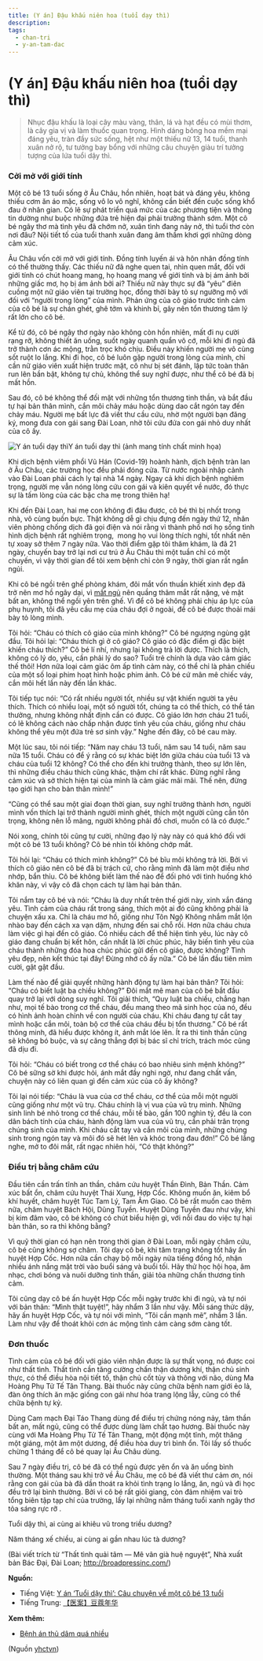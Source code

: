 ```yaml
---
title: (Y án] Đậu khấu niên hoa (tuổi dạy thì)
description: 
tags:
  - chan-tri
  - y-an-tam-dac
---
```


# (Y án] Đậu khấu niên hoa (tuổi dạy thì) 

> Nhục đậu khấu là loại cây màu vàng, thân, lá và hạt đều có mùi thơm, là cây gia vị và làm thuốc quan trọng. Hình dáng bông hoa mềm mại đáng yêu, tràn đầy sức sống, hệt như một thiếu nữ 13, 14 tuổi, thanh xuân nở rộ, tư tưởng bay bổng với những câu chuyện giàu trí tưởng tượng của lứa tuổi dậy thì.


### Cởi mở với giới tính


Một cô bé 13 tuổi sống ở Âu Châu, hồn nhiên, hoạt bát và đáng yêu, không thiếu cơm ăn áo mặc, sống vô lo vô nghĩ, không cần biết đến cuộc sống khổ đau ở nhân gian. Có lẽ sự phát triển quá mức của các phương tiện và thông tin dường như buộc những đứa trẻ hiện đại phải trưởng thành sớm. Một cô bé ngây thơ mà tình yêu đã chớm nở, xuân tình đang nảy nở, thì tuổi thơ còn nơi đâu? Nội tiết tố của tuổi thanh xuân đang âm thầm khơi gợi những dòng cảm xúc.


Âu Châu vốn cởi mở với giới tính. Đồng tính luyến ái và hôn nhân đồng tính có thể thường thấy. Các thiếu nữ đã nghe quen tai, nhìn quen mắt, đối với giới tính có chút hoang mang, họ hoang mang về giới tính và bị ám ảnh bởi những giấc mơ, họ bị ám ảnh bởi ai? Thiếu nữ này thực sự đã “yêu” điên cuồng một nữ giáo viên tại trường học, đồng thời bày tỏ sự ngưỡng mộ với đối với “người trong lòng” của mình. Phản ứng của cô giáo trước tình cảm của cô bé là sự chán ghét, ghê tởm và khinh bỉ, gây nên tổn thương tâm lý rất lớn cho cô bé.


Kể từ đó, cô bé ngây thơ ngày nào không còn hồn nhiên, mất đi nụ cười rạng rỡ, không thiết ăn uống, suốt ngày quanh quẩn vô cớ, mỗi khi đi ngủ đã trở thành cơn ác mộng, trằn trọc khó chịu. Điều này khiến người mẹ vô cùng sốt ruột lo lắng. Khi đi học, cô bé luôn gặp người trong lòng của mình, chỉ cần nữ giáo viên xuất hiện trước mặt, cô như bị sét đánh, lập tức toàn thân run lên bần bật, không tự chủ, không thể suy nghĩ được, như thể cô bé đã bị mất hồn.


Sau đó, cô bé không thể đối mặt với những tổn thương tinh thần, và bắt đầu tự hại bản thân mình, cắn môi chảy máu hoặc dùng dao cắt ngón tay đến chảy máu. Người mẹ bất lực đã viết thư cầu cứu, nhờ một người bạn đăng ký, mong đưa con gái sang Đài Loan, nhờ tôi cứu đứa con gái nhỏ duy nhất của cô ấy.



![Y án tuổi dạy thì](/imgs/yhctvn/Y-an-tuoi-day-thi.jpg)Y án tuổi dạy thì (ảnh mang tính chất minh họa)


Khi dịch bệnh viêm phổi Vũ Hán (Covid-19) hoành hành, dịch bệnh tràn lan ở Âu Châu, các trường học đều phải đóng cửa. Từ nước ngoài nhập cảnh vào Đài Loan phải cách ly tại nhà 14 ngày. Ngay cả khi dịch bệnh nghiêm trọng, người mẹ vẫn nóng lòng cứu con gái và kiên quyết về nước, đó thực sự là tấm lòng của các bậc cha mẹ trong thiên hạ!


Khi đến Đài Loan, hai mẹ con không đi đâu được, cô bé thì bị nhốt trong nhà, vô cùng buồn bực. Thật không dễ gì chịu đựng đến ngày thứ 12, nhân viên phòng chống dịch đã gọi điện và nói rằng vì thành phố nơi họ sống tình hình dịch bệnh rất nghiêm trọng,  mong họ vui lòng thích nghi, tốt nhất nên tự xoay sở thêm 7 ngày nữa. Vào thời điểm gặp tôi thăm khám, là đã 21 ngày, chuyến bay trở lại nơi cư trú ở Âu Châu thì một tuần chỉ có một chuyến, vì vậy thời gian để tôi xem bệnh chỉ còn 9 ngày, thời gian rất ngắn ngủi.





Khi cô bé ngồi trên ghế phòng khám, đôi mắt vốn thuần khiết xinh đẹp đã trở nên mơ hồ ngây dại, vì [mất ngủ](/yhctvn/chung-mat-ngu-theo-dong-y) nên quầng thâm mắt rất nặng, vẻ mặt bất an, không thể ngồi yên trên ghế. Vì để cô bé không phải chịu áp lực của phụ huynh, tôi đã yêu cầu mẹ của cháu đợi ở ngoài, để cô bé được thoải mái bày tỏ lòng mình.


Tôi hỏi: “Cháu có thích cô giáo của mình không?” Cô bé ngượng ngùng gật đầu. Tôi hỏi lại: “Cháu thích gì ở cô giáo? Cô giáo có đặc điểm gì đặc biệt khiến cháu thích?” Cô bé lí nhí, nhưng lại không trả lời được. Thích là thích, không có lý do, yêu, cần phải lý do sao? Tuổi trẻ chính là dựa vào cảm giác thế thôi! Hơn nữa loại cảm giác ôm ấp tình cảm này, có thể chỉ là phản chiếu của một số loại phim hoạt hình hoặc phim ảnh. Cô bé cứ mân mê chiếc váy, cắn môi hết lần này đến lần khác.


Tôi tiếp tục nói: “Có rất nhiều người tốt, nhiều sự vật khiến người ta yêu thích. Thích có nhiều loại, một số người tốt, chúng ta có thể thích, có thể tán thưởng, nhưng không nhất định cần có được. Cô giáo lớn hơn cháu 21 tuổi, có lẽ không cách nào chấp nhận được tình yêu của cháu, giống như cháu không thể yêu một đứa trẻ sơ sinh vậy.” Nghe đến đây, cô bé cau mày.


Một lúc sau, tôi nói tiếp: “Năm nay cháu 13 tuổi, năm sau 14 tuổi, năm sau nữa 15 tuổi. Cháu có để ý rằng có sự khác biệt lớn giữa cháu của tuổi 13 và cháu của tuổi 12 không? Có thể cho đến khi trưởng thành, theo sự lớn lên, thì những điều cháu thích cũng khác, thậm chí rất khác. Đừng nghĩ rằng cảm xúc và sở thích hiện tại của mình là cảm giác mãi mãi. Thế nên, đừng tạo giới hạn cho bản thân mình!”


“Cũng có thể sau một giai đoạn thời gian, suy nghĩ trưởng thành hơn, người mình vốn thích lại trở thành người mình ghét, thích một người cũng cần tôn trọng, không nên lỗ mãng, người không phải đồ chơi, muốn có là có được.”


Nói xong, chính tôi cũng tự cười, những đạo lý này này có quá khó đối với một cô bé 13 tuổi không? Cô bé nhìn tôi không chớp mắt.


Tôi hỏi lại: “Cháu có thích mình không?” Cô bé bĩu môi không trả lời. Bởi vì thích cô giáo nên cô bé đã bị trách cứ, cho rằng mình đã làm một điều nhơ nhớp, bẩn thỉu. Cô bé không biết làm thế nào để đối phó với tình huống khó khăn này, vì vậy cô đã chọn cách tự làm hại bản thân.


Tôi nắm tay cô bé và nói: “Cháu là duy nhất trên thế giới này, xinh xắn đáng yêu. Tình cảm của cháu rất trong sáng, thích một ai đó cũng không phải là chuyện xấu xa. Chỉ là cháu mơ hồ, giống như Tôn Ngộ Không nhắm mắt lộn nhào bay đến cách xa vạn dặm, nhưng đến sai chỗ rồi. Hơn nữa cháu chưa làm việc gì hại đến cô giáo. Có nhiều cách để thể hiện tình yêu, lúc này cô giáo đang chuẩn bị kết hôn, cần nhất là lời chúc phúc, hãy biến tình yêu của cháu thành những đóa hoa chúc phúc gửi đến cô giáo, được không? Tình yêu đẹp, nên kết thúc tại đây! Đừng nhớ cô ấy nữa.” Cô bé lần đầu tiên mỉm cười, gật gật đầu.


Làm thế nào để giải quyết những hành động tự làm hại bản thân? Tôi hỏi: “Cháu có biết luật ba chiều không?” Đôi mắt mê man của cô bé bắt đầu quay trở lại với dòng suy nghĩ. Tôi giải thích, “Quy luật ba chiều, chẳng hạn như, mọi tế bào trong cơ thể cháu, đều mang theo mã sinh học của nó, đều có hình ảnh hoàn chỉnh về con người của cháu. Khi cháu đang tự cắt tay mình hoặc cắn môi, toàn bộ cơ thể của cháu đều bị tổn thương.” Cô bé rất thông minh, đã hiểu được không ít, ánh mắt lóe lên. Ít ra thì tinh thần cũng sẽ không bó buộc, và sự căng thẳng đợi bị bác sĩ chỉ trích, trách móc cũng đã dịu đi.


Tôi hỏi: “Cháu có biết trong cơ thể cháu có bao nhiêu sinh mệnh không?” Cô bé sững sờ khi được hỏi, ánh mắt đầy nghi ngờ, như đang chất vấn, chuyện này có liên quan gì đến cảm xúc của cô ấy không?


Tôi lại nói tiếp: “Cháu là vua của cơ thể cháu, cơ thể của mỗi một người cũng giống như một vũ trụ. Cháu chính là vị vua của vũ trụ mình. Những sinh linh bé nhỏ trong cơ thể cháu, mỗi tế bào, gần 100 nghìn tỷ, đều là con dân bách tính của cháu, hành động làm vua của vũ trụ, cần phải trân trọng chúng sinh của mình. Khi cháu cắt tay và cắn môi của mình, những chúng sinh trong ngón tay và môi đó sẽ hét lên và khóc trong đau đớn!” Cô bé lắng nghe, mở to đôi mắt, rất ngạc nhiên hỏi, “Có thật không?”


### Điều trị bằng châm cứu


Đầu tiên cần trấn tĩnh an thần, châm cứu huyệt Thần Đình, Bản Thần. Cảm xúc bất ổn, châm cứu huyệt Thái Xung, Hợp Cốc. Không muốn ăn, kiêm bổ khí huyết, châm huyệt Túc Tam Lý, Tam Âm Giao. Cô bé rất muốn cao thêm nữa, châm huyệt Bách Hội, Dũng Tuyền. Huyệt Dũng Tuyền đau như vậy, khi bị kim đâm vào, cô bé không có chút biểu hiện gì, với nỗi đau do việc tự hại bản thân, so ra thì không bằng?


Vì quỹ thời gian có hạn nên trong thời gian ở Đài Loan, mỗi ngày châm cứu, cô bé cũng không sợ châm. Tôi dạy cô bé, khi tâm trạng không tốt hãy ấn huyệt Hợp Cốc. Hơn nữa cần chạy bộ mỗi ngày nửa tiếng đồng hồ, nhận nhiều ánh nắng mặt trời vào buổi sáng và buổi tối. Hãy thử học hội họa, âm nhạc, chơi bóng và nuôi dưỡng tinh thần, giải tỏa những chấn thương tình cảm.


Tôi cũng dạy cô bé ấn huyệt Hợp Cốc mỗi ngày trước khi đi ngủ, và tự nói với bản thân: “Mình thật tuyệt!”, hãy nhẩm 3 lần như vậy. Mỗi sáng thức dậy, hãy ấn huyệt Hợp Cốc, và tự nói với mình, “Tôi cần mạnh mẽ”, nhẩm 3 lần. Làm như vậy để thoát khỏi cơn ác mộng tình cảm càng sớm càng tốt.


### Đơn thuốc


Tình cảm của cô bé đối với giáo viên nhận được là sự thất vọng, nó được coi như thất tình. Thất tình cần tăng cường chấn thận dương khí, thận chủ sinh thực, có thể điều hòa nội tiết tố, thận chủ cốt tủy và thông với não, dùng Ma Hoàng Phụ Tử Tế Tân Thang. Bài thuốc này cũng chữa bệnh nam giới ẻo lả, đàn ông thích ăn mặc giống con gái như hóa trang lộng lẫy, cũng có thể chữa bệnh tự kỷ.


Dùng Cam mạch Đại Táo Thang dùng để điều trị chứng nóng nảy, tâm thần bất an, mất ngủ, cũng có thể được dùng làm chất tạo hương. Bài thuốc này cùng với Ma Hoàng Phụ Tử Tế Tân Thang, một động một tĩnh, một thăng một giáng, một âm một dương, để điều hòa duy trì bình ổn. Tôi lấy số thuốc chừng 1 tháng để cô bé quay lại Âu Châu dùng.


Sau 7 ngày điều trị, cô bé đã có thể ngủ được yên ổn và ăn uống bình thường. Một tháng sau khi trở về Âu Châu, mẹ cô bé đã viết thư cảm ơn, nói rằng con gái của bà đã dần thoát ra khỏi tình trạng lo lắng, ăn, ngủ và đi học đều trở lại bình thường. Bởi vì cô bé rất giỏi giang, còn đảm nhiệm vai trò tổng biên tập tạp chí của trường, lấy lại những năm tháng tuổi xanh ngây thơ tỏa sáng rực rỡ .


Tuổi dậy thì, ai cùng ai khiêu vũ trong triều dương?


Năm tháng xế chiều, ai cùng ai gần nhau lúc tà dương?


(Bài viết trích từ “Thất tình quải tâm — Mê vân già huệ nguyệt”, Nhà xuất bản Bác Đại, Đài Loan; http://broadpressinc.com/)


**Nguồn:** 


* Tiếng Việt: [Y án ‘Tuổi dậy thì’: Câu chuyện về một cô bé 13 tuổi](https://www.epochtimesviet.com/y-an-tuoi-day-thi-cau-chuyen-ve-mot-co-be-13-tuoi_313037.html)
* Tiếng Trung: [【医案】豆蔻年华](https://www.epochtimes.com/gb/21/6/30/n13057777.htm)


**Xem thêm:**


* [Bệnh án thủ dâm quá nhiều](/yhctvn/benh-an-thu-dam-qua-nhieu)

(Nguồn <a href="https://yhctvn.com/y-an-dau-khau-nien-hoa-tuoi-day-thi/" target="_blank">yhctvn</a>)
